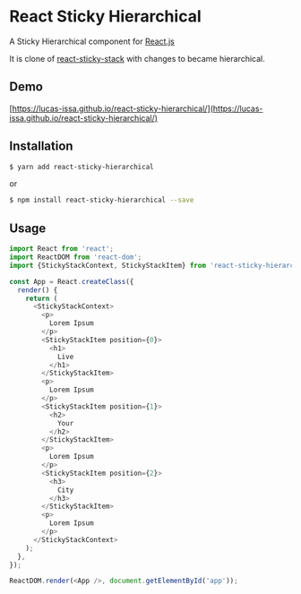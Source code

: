
React Sticky Hierarchical
=========================

A Sticky Hierarchical component for [React.js](http://facebook.github.io/react/)

It is clone of [react-sticky-stack](https://github.com/YPlan/react-sticky-stack) with changes to became hierarchical. 

Demo
----

[https://lucas-issa.github.io/react-sticky-hierarchical/](https://lucas-issa.github.io/react-sticky-hierarchical/)

Installation
------------

```sh
$ yarn add react-sticky-hierarchical
```
or
```sh
$ npm install react-sticky-hierarchical --save
```

Usage
-----

```javascript
import React from 'react';
import ReactDOM from 'react-dom';
import {StickyStackContext, StickyStackItem} from 'react-sticky-hierarchical';

const App = React.createClass({
  render() {
    return (
      <StickyStackContext>
        <p>
          Lorem Ipsum
        </p>
        <StickyStackItem position={0}>
          <h1>
            Live
          </h1>
        </StickyStackItem>
        <p>
          Lorem Ipsum
        </p>
        <StickyStackItem position={1}>
          <h2>
            Your
          </h2>
        </StickyStackItem>
        <p>
          Lorem Ipsum
        </p>
        <StickyStackItem position={2}>
          <h3>
            City
          </h3>
        </StickyStackItem>
        <p>
          Lorem Ipsum
        </p>
      </StickyStackContext>
    );
  },
});

ReactDOM.render(<App />, document.getElementById('app'));
```
